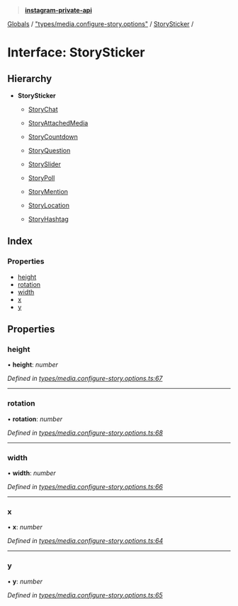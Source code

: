 > **[instagram-private-api](../README.md)**

[Globals](../README.md) / ["types/media.configure-story.options"](../modules/_types_media_configure_story_options_.md) / [StorySticker](_types_media_configure_story_options_.storysticker.md) /

# Interface: StorySticker

## Hierarchy

* **StorySticker**

  * [StoryChat](_types_media_configure_story_options_.storychat.md)

  * [StoryAttachedMedia](_types_media_configure_story_options_.storyattachedmedia.md)

  * [StoryCountdown](_types_media_configure_story_options_.storycountdown.md)

  * [StoryQuestion](_types_media_configure_story_options_.storyquestion.md)

  * [StorySlider](_types_media_configure_story_options_.storyslider.md)

  * [StoryPoll](_types_media_configure_story_options_.storypoll.md)

  * [StoryMention](_types_media_configure_story_options_.storymention.md)

  * [StoryLocation](_types_media_configure_story_options_.storylocation.md)

  * [StoryHashtag](_types_media_configure_story_options_.storyhashtag.md)

## Index

### Properties

* [height](_types_media_configure_story_options_.storysticker.md#height)
* [rotation](_types_media_configure_story_options_.storysticker.md#rotation)
* [width](_types_media_configure_story_options_.storysticker.md#width)
* [x](_types_media_configure_story_options_.storysticker.md#x)
* [y](_types_media_configure_story_options_.storysticker.md#y)

## Properties

###  height

• **height**: *number*

*Defined in [types/media.configure-story.options.ts:67](https://github.com/dilame/instagram-private-api/blob/173bc62/src/types/media.configure-story.options.ts#L67)*

___

###  rotation

• **rotation**: *number*

*Defined in [types/media.configure-story.options.ts:68](https://github.com/dilame/instagram-private-api/blob/173bc62/src/types/media.configure-story.options.ts#L68)*

___

###  width

• **width**: *number*

*Defined in [types/media.configure-story.options.ts:66](https://github.com/dilame/instagram-private-api/blob/173bc62/src/types/media.configure-story.options.ts#L66)*

___

###  x

• **x**: *number*

*Defined in [types/media.configure-story.options.ts:64](https://github.com/dilame/instagram-private-api/blob/173bc62/src/types/media.configure-story.options.ts#L64)*

___

###  y

• **y**: *number*

*Defined in [types/media.configure-story.options.ts:65](https://github.com/dilame/instagram-private-api/blob/173bc62/src/types/media.configure-story.options.ts#L65)*